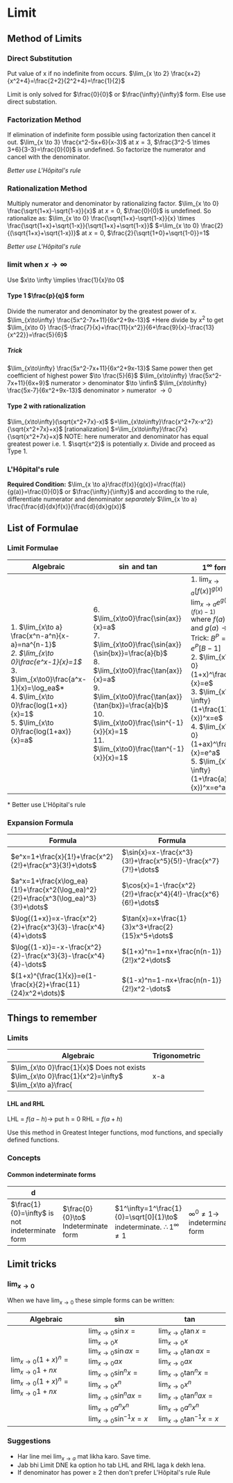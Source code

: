# Limit

## Method of Limits

### Direct Substitution

Put value of x if no indefinite from occurs. 
 $\lim_{x \to 2} \frac{x+2}{x^2+4}=\frac{2+2}{2^2+4}=\frac{1}{2}$ 

Limit is only solved for $\frac{0}{0}$ or $\frac{\infty}{\infty}$ form. Else use direct substation. 

### Factorization Method

If elimination of indefinite form possible using factorization then cancel it out.
$\lim_{x \to 3} \frac{x^2-5x+6}{x-3}$
at $x=3$, $\frac{3^2-5 \times 3+6}{3-3}=\frac{0}{0}$ is undefined. So factorize the numerator and cancel with the denominator.

*Better use L'Hôpital's rule*

### Rationalization Method

Multiply numerator and denominator by rationalizing factor. 
$\lim_{x \to 0} \frac{\sqrt{1+x}-\sqrt{1-x}}{x}$
at $x=0$, $\frac{0}{0}$ is undefined. So rationalize as:
$\lim_{x \to 0} \frac{\sqrt{1+x}-\sqrt{1-x}}{x} \times \frac{\sqrt{1+x}+\sqrt{1-x}}{\sqrt{1+x}+\sqrt{1-x}}$
$=\lim_{x \to 0} \frac{2}{(\sqrt{1+x}+\sqrt{1-x})}$
at $x=0$, $\frac{2}{\sqrt{1+0}+\sqrt{1-0}}=1$

*Better use L'Hôpital's rule*

###  limit when $x \to \infty$

Use $x\to \infty \implies \frac{1}{x}\to 0$

#### Type 1  $\frac{p}{q}$ form

Divide the numerator and denominator by the greatest power of x.
$\lim_{x\to\infty} \frac{5x^2-7x+11}{6x^2+9x-13}$
+Here divide by $x^2$ to get $\lim_{x\to 0} \frac{5-\frac{7}{x}+\frac{11}{x^2}}{6+\frac{9}{x}-\frac{13}{x^22}}=\frac{5}{6}$

##### Trick

$\lim_{x\to\infty} \frac{5x^2-7x+11}{6x^2+9x-13}$ Same power then get coefficient of highest power $\to \frac{5}{6}$
$\lim_{x\to\infty} \frac{5x^2-7x+11}{6x+9}$ numerator > denominator $\to \infin$
$\lim_{x\to\infty} \frac{5x-7}{6x^2+9x-13}$ denominator > numerator $\to 0$

#### Type 2 with rationalization

$\lim_{x\to\infty}(\sqrt{x^2+7x}-x)$
$=\lim_{x\to\infty}\frac{x^2+7x-x^2}{\sqrt{x^2+7x}+x}$ [rationalization]
$=\lim_{x\to\infty}\frac{7x}{\sqrt{x^2+7x}+x}$ 
NOTE: here numerator and denominator has equal greatest power i.e. 1. $\sqrt{x^2}$ is potentially $x$. Divide and proceed as Type 1.

### L'Hôpital's rule

**Required Condition:** $\lim_{x \to a}\frac{f(x)}{g(x)}=\frac{f(a)}{g(a)}=\frac{0}{0}$ or $\frac{\infty}{\infty}$
and according to the rule, differentiate numerator and denominator *separately*
$\lim_{x \to a} \frac{\frac{d}{dx}f(x)}{\frac{d}{dx}g(x)}$

## List of Formulae

### Limit Formulae

| Algebraic                                                    | $\sin$ and $\tan$                                            | $1^\infty$ form                                              |
| ------------------------------------------------------------ | ------------------------------------------------------------ | ------------------------------------------------------------ |
| 1. $\lim_{x\to a} \frac{x^n-a^n}{x-a}=na^{n-1}$ *<br/>2. $\lim_{x\to 0}\frac{e^x-1}{x}=1$*<br/>3. $\lim_{x\to0}\frac{a^x-1}{x}=\log_ea$*<br/>4. $\lim_{x\to 0}\frac{log(1+x)}{x}=1$  <br/>5. $\lim_{x\to 0}\frac{log(1+ax)}{x}=a$ | 6. $\lim_{x\to0}\frac{\sin{ax}}{x}=a$<br/>7. $\lim_{x\to0}\frac{\sin{ax}}{\sin{bx}}=\frac{a}{b}$<br/>8. $\lim_{x\to0}\frac{\tan{ax}}{x}=a$<br/>9. $\lim_{x\to0}\frac{\tan{ax}}{\tan{bx}}=\frac{a}{b}$<br />10. $\lim_{x\to0}\frac{\sin^{-1}{x}}{x}=1$<br/>11. $\lim_{x\to0}\frac{\tan^{-1}{x}}{x}=1$ | 1. $\lim_{x\to a}[f(x)]^{g(x)}=\lim_{x\to a}e^{g(x)(f(x)-1)}$<br/>    	where $f(a)\to1$ and $g(a)\to \infty$<br/>    	Trick: $B^P=e^P[B-1]$ <br/>2. $\lim_{x\to 0}(1+x)^\frac{1}{x}=e$<br/>3. $\lim_{x\to \infty}(1+\frac{1}{x})^x=e$<br/>4. $\lim_{x\to 0}(1+ax)^\frac{1}{x}=e^a$<br/>5. $\lim_{x\to \infty}(1+\frac{a}{x})^x=e^a$ |

\* Better use L'Hôpital's rule 

### Expansion Formula

| Formula                                                      | Formula                                                      |
| ------------------------------------------------------------ | ------------------------------------------------------------ |
| $e^x=1+\frac{x}{1!}+\frac{x^2}{2!}+\frac{x^3}{3!}+\dots$     | $\sin{x}=x-\frac{x^3}{3!}+\frac{x^5}{5!}-\frac{x^7}{7!}+\dots$ |
| $a^x=1+\frac{x\log_ea}{1!}+\frac{x^2(\log_ea)^2}{2!}+\frac{x^3(\log_ea)^3}{3!}+\dots$ | $\cos{x}=1-\frac{x^2}{2!}+\frac{x^4}{4!}-\frac{x^6}{6!}+\dots$ |
| $\log{(1+x)}=x-\frac{x^2}{2}+\frac{x^3}{3}-\frac{x^4}{4}+\dots$ | $\tan{x}=x+\frac{1}{3}x^3+\frac{2}{15}x^5+\dots$             |
| $\log{(1-x)}=-x-\frac{x^2}{2}-\frac{x^3}{3}-\frac{x^4}{4}-\dots$ | $(1+x)^n=1+nx+\frac{n(n-1)}{2!}x^2+\dots$                    |
| $(1+x)^{\frac{1}{x}}=e(1-\frac{x}{2}+\frac{11}{24}x^2+\dots)$ | $(1-x)^n=1-nx+\frac{n(n-1)}{2!}x^2-\dots$                    |

## Things to remember

### Limits 

| Algebraic                                                    | Trigonometric                                                |
| ------------------------------------------------------------ | ------------------------------------------------------------ |
| $\lim_{x\to 0}\frac{1}{x}$ Does not exists<br/>$\lim_{x\to 0}\frac{1}{x^2}=\infty$<br />$\lim_{x\to a}\frac{|x-a|}{x-a}$ Does not exists | $\lim_{x\to \frac{\pi}{2}}\tan{x}$ Does not exists<br />$\lim_{x\to0}\sin{\frac{1}{x}}=\sin{\infty}=[-1,1]\to$ anything from -1 to 1 i.e. Limit Does not exist<br/>$\lim_{x\to0}x\sin{\frac{1}{x}}=0\times [-1,1]=0$ |

#### LHL and RHL

LHL = $f(a-h)\to$ put h = 0
RHL = $f(a+h)$

Use this method in Greatest Integer functions, mod functions, and specially defined functions.  

### Concepts

#### Common indeterminate forms 

| d                                               |                                     |                                                              |                                      |
| ----------------------------------------------- | ----------------------------------- | ------------------------------------------------------------ | ------------------------------------ |
| $\frac{1}{0}=\infty$  is not indeterminate form | $\frac{0}{0}\to$ Indeterminate form | $1^\infty=1^\frac{1}{0}=\sqrt[0]{1}\to$ indeterminate. $\therefore 1^\infty\ne1$ | $\infty^0\ne1\to$ indeterminate form |

## Limit tricks

### $\lim_{x\to 0}$

When we have $\lim_{x\to0}$ these simple forms can be written:

| Algebraic                                                    | $\sin$                                                       | $\tan$                                                       |
| ------------------------------------------------------------ | ------------------------------------------------------------ | ------------------------------------------------------------ |
| $\lim_{x\to0}(1+x)^n=\lim_{x\to0} 1+nx$ <br/>$\lim_{x\to0}(1+x)^n=\lim_{x\to0} 1+nx$ | $\lim_{x\to0} \sin x = \lim_{x\to0} x$<br/>$\lim_{x\to0} \sin ax = \lim_{x\to0} ax$<br/>$\lim_{x\to0} \sin^n x = \lim_{x\to0} x^n$<br/>$\lim_{x\to0} \sin^n ax = \lim_{x\to0} a^nx^n$<br />$\lim_{x\to0}\sin^{-1}x=x$ | $\lim_{x\to0} \tan x = \lim_{x\to0} x$<br/>$\lim_{x\to0} \tan ax = \lim_{x\to0} ax$<br/>$\lim_{x\to0} \tan^n x = \lim_{x\to0} x^n$<br/>$\lim_{x\to0} \tan^n ax = \lim_{x\to0} a^nx^n$<br />$\lim_{x\to0}\tan^{-1}x=x$ |

### Suggestions

- Har line mei $\lim_{x\to a}$ mat likha karo. Save time. 
- Jab bhi Limit DNE ka option ho tab LHL and RHL laga k dekh lena.
- If denominator has power $\ge$ 2 then don't prefer L'Hôpital's rule Rule
